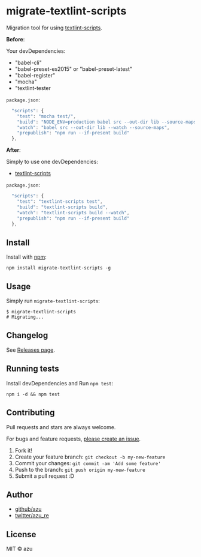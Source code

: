 # migrate-textlint-scripts

Migration tool for using [textlint-scripts](https://github.com/textlint/textlint-scripts "textlint-scripts").

**Before**:

Your devDependencies:

- "babel-cli"
- "babel-preset-es2015" or "babel-preset-latest"
- "babel-register"
- "mocha"
- "textlint-tester

`package.json`:

```js
  "scripts": {
    "test": "mocha test/",
    "build": "NODE_ENV=production babel src --out-dir lib --source-maps",
    "watch": "babel src --out-dir lib --watch --source-maps",
    "prepublish": "npm run --if-present build"
  },
```

**After**:

Simply to use one devDependencies:

- [textlint-scripts](https://github.com/textlint/textlint-scripts "textlint-scripts")

`package.json`:

```js
  "scripts": {
    "test": "textlint-scripts test",
    "build": "textlint-scripts build",
    "watch": "textlint-scripts build --watch",
    "prepublish": "npm run --if-present build"
  },
```

## Install

Install with [npm](https://www.npmjs.com/):

    npm install migrate-textlint-scripts -g

## Usage

Simply run `migrate-textlint-scripts`:

    $ migrate-textlint-scripts
    # Migrating...

## Changelog

See [Releases page](https://github.com/textlint/migrate-textlint-scripts/releases).

## Running tests

Install devDependencies and Run `npm test`:

    npm i -d && npm test

## Contributing

Pull requests and stars are always welcome.

For bugs and feature requests, [please create an issue](https://github.com/textlint/migrate-textlint-scripts/issues).

1. Fork it!
2. Create your feature branch: `git checkout -b my-new-feature`
3. Commit your changes: `git commit -am 'Add some feature'`
4. Push to the branch: `git push origin my-new-feature`
5. Submit a pull request :D

## Author

- [github/azu](https://github.com/azu)
- [twitter/azu_re](https://twitter.com/azu_re)

## License

MIT © azu
